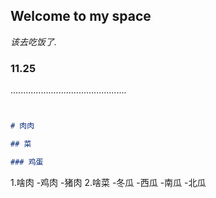 ## Welcome to my space

_该去吃饭了._

### 11.25

..............................................

```markdown


# 肉肉

## 菜

### 鸡蛋


```
1.啥肉
    -鸡肉  -猪肉
2.啥菜
    -冬瓜  -西瓜  -南瓜  -北瓜
